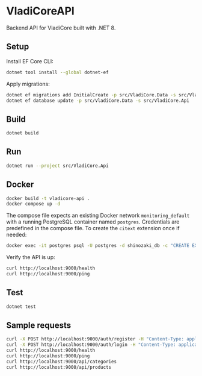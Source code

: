 # VladiCoreAPI

Backend API for VladiCore built with .NET 8.

## Setup
Install EF Core CLI:
```bash
dotnet tool install --global dotnet-ef
```

Apply migrations:
```bash
dotnet ef migrations add InitialCreate -p src/VladiCore.Data -s src/VladiCore.Api
dotnet ef database update -p src/VladiCore.Data -s src/VladiCore.Api
```

## Build
```bash
dotnet build
```

## Run
```bash
dotnet run --project src/VladiCore.Api
```

## Docker
```bash
docker build -t vladicore-api .
docker compose up -d
```
The compose file expects an existing Docker network `monitoring_default` with a running
PostgreSQL container named `postgres`. Credentials are predefined in the compose file.
To create the `citext` extension once if needed:

```bash
docker exec -it postgres psql -U postgres -d shinozaki_db -c "CREATE EXTENSION IF NOT EXISTS citext;"
```

Verify the API is up:

```bash
curl http://localhost:9000/health
curl http://localhost:9000/ping
```

## Test
```bash
dotnet test
```

## Sample requests
```bash
curl -X POST http://localhost:9000/auth/register -H "Content-Type: application/json" -d '{"email":"a@b.com","password":"Pass123!","username":"A"}'
curl -X POST http://localhost:9000/auth/login -H "Content-Type: application/json" -d '{"email":"a@b.com","password":"Pass123!"}'
curl http://localhost:9000/health
curl http://localhost:9000/ping
curl http://localhost:9000/api/categories
curl http://localhost:9000/api/products
```
